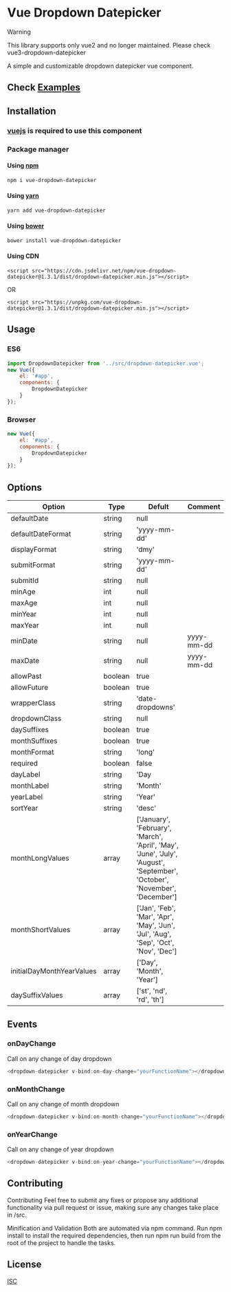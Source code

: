 # Vue Dropdown Datepicker

> [!warning]  
> This library supports only vue2 and no longer maintained. Please check vue3-dropdown-datepicker

A simple and customizable dropdown datepicker vue component.

## Check [Examples](https://tanvir0604.github.io/vue-dropdown-datepicker/)

## Installation

### [vuejs](https://vuejs.org/) is required to use this component

### Package manager 
#### Using [npm](https://www.npmjs.com)

```bash
npm i vue-dropdown-datepicker
```

#### Using [yarn](https://yarnpkg.com)

```bash
yarn add vue-dropdown-datepicker
```

#### Using [bower](https://bower.io)

```bash
bower install vue-dropdown-datepicker
```

#### Using CDN

```code
<script src="https://cdn.jsdelivr.net/npm/vue-dropdown-datepicker@1.3.1/dist/dropdown-datepicker.min.js"></script>
```
OR
```code
<script src="https://unpkg.com/vue-dropdown-datepicker@1.3.1/dist/dropdown-datepicker.min.js"></script>
```
## Usage

### ES6
```javascript
import DropdownDatepicker from '../src/dropdown-datepicker.vue';
new Vue({
    el: '#app',
    components: {
        DropdownDatepicker
    }
});
```

### Browser
```javascript
new Vue({
    el: '#app',
    components: {
        DropdownDatepicker
    }
});
```

## Options
| Option                   | Type          | Defult          |Comment |
| -------------            | ------------- | ----------      |--------|
| defaultDate              | string        | null            |        |
| defaultDateFormat        | string        | 'yyyy-mm-dd'    |        |
| displayFormat            | string        | 'dmy'           |        |
| submitFormat             | string        | 'yyyy-mm-dd'    |        |
| submitId                 | string        | null            |        |
| minAge                   | int           | null            |        |
| maxAge                   | int           | null            |        |
| minYear                  | int           | null            |        |
| maxYear                  | int           | null            |        |
| minDate                  | string        | null            | yyyy-mm-dd |
| maxDate                  | string        | null            | yyyy-mm-dd |
| allowPast                | boolean       | true            |        |
| allowFuture              | boolean       | true            |        |
| wrapperClass             | string        | 'date-dropdowns'|        |
| dropdownClass            | string        | null            |        |
| daySuffixes              | boolean       | true            |        |
| monthSuffixes            | boolean       | true            |        |
| monthFormat              | string        | 'long'          |        |
| required                 | boolean       | false           |        |
| dayLabel                 | string        | 'Day            |        |
| monthLabel               | string        | 'Month'         |        |
| yearLabel                | string        | 'Year'          |        |
| sortYear                 | string        | 'desc'          |        |
| monthLongValues          | array         | ['January', 'February', 'March', 'April', 'May', 'June', 'July', 'August', 'September', 'October', 'November', 'December']|   |
| monthShortValues         | array         | ['Jan', 'Feb', 'Mar', 'Apr', 'May', 'Jun', 'Jul', 'Aug', 'Sep', 'Oct', 'Nov', 'Dec'] |    |
| initialDayMonthYearValues| array         | ['Day', 'Month', 'Year'] |      |
| daySuffixValues          | array         | ['st', 'nd', 'rd', 'th'] |      |


## Events

### onDayChange
Call on any change of day dropdown
```javascript
<dropdown-datepicker v-bind:on-day-change="yourFunctionName"></dropdown-datepicker>
```

### onMonthChange
Call on any change of month dropdown
```javascript
<dropdown-datepicker v-bind:on-month-change="yourFunctionName"></dropdown-datepicker>
```

### onYearChange
Call on any change of year dropdown
```javascript
<dropdown-datepicker v-bind:on-year-change="yourFunctionName"></dropdown-datepicker>
```

## Contributing
Contributing Feel free to submit any fixes or propose any additional functionality via pull request or issue, making sure any changes take place in /src.

Minification and Validation Both are automated via npm command. Run npm install to install the required dependencies, then run npm run build from the root of the project to handle the tasks.

## License
[ISC](https://choosealicense.com/licenses/isc/)